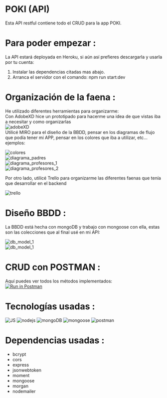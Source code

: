 # POKI (API)

Esta API restful contiene todo el CRUD para la app POKI.

# Para poder empezar :
La API estará deployada en Heroku, si aún así prefieres descargarla y usarla por tu cuenta: </br>

1. Instalar las dependencias citadas mas abajo.
2. Arranca el servidor con el comando: npm run start:dev

# Organización de la faena :

He utilizado diferentes herramientas para organizarme: </br>
Con AdobeXD hice un prototipado para hacerme una idea de que vistas iba a necesitar y como organizarlas </br>
![adobeXD](https://i.imgur.com/HYt6UDV.png) </br>
Utilicé MIRO para el diseño de la BBDD, pensar en los diagramas de flujo que podía tener mi APP, pensar en los colores que iba a utilizar, etc... ejemplos: </br>

![colores](https://i.imgur.com/trcDblh.png) </br>
![diagrama_padres](https://i.imgur.com/B5PKkxg.png) </br>
![diagrama_profesores_1](https://i.imgur.com/12u9ECI.png) </br>
![diagrama_profesores_2](https://i.imgur.com/vMTi2cS.png) </br>

Por otro lado, utilicé Trello para organizarme las diferentes faenas que tenía que desarrollar en el backend

![trello](https://i.imgur.com/Ef7V6QM.jpg) </br>


# Diseño BBDD :

La BBDD está hecha con mongoDB y trabajo con mongoose con ella, estas son las colecciones que al final usé en mi API:

![db_model_1](https://i.imgur.com/aFnLk6c.png) </br>
![db_model_1](https://i.imgur.com/qb0W5nI.png) </br>

# CRUD con POSTMAN :
Aquí puedes ver todos los métodos implementados: </br>
[![Run in Postman](https://run.pstmn.io/button.svg)](https://app.getpostman.com/run-collection/14551941-5817bd2b-cefa-464b-a27d-8e87cf0b7785?action=collection%2Ffork&collection-url=entityId%3D14551941-5817bd2b-cefa-464b-a27d-8e87cf0b7785%26entityType%3Dcollection)

# Tecnologías usadas :
![JS](https://i.imgur.com/lDoNwKn.png)
![nodejs](https://i.imgur.com/JsJ02dB.png)
![mongoDB](https://i.imgur.com/FKM0Ojo.png)
![mongoose](https://i.imgur.com/pIbZINY.png)
![postman](https://i.imgur.com/cXur21z.png)

# Dependencias usadas :
- bcrypt </br>
- cors </br>
- express </br>
- jsonwebtoken </br>
- moment </br>
- mongoose </br>
- morgan  </br>
- nodemailer </br>